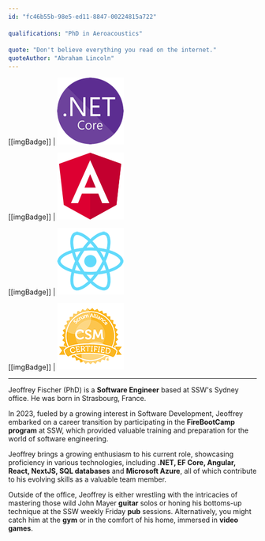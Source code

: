```yaml
---
id: "fc46b55b-98e5-ed11-8847-00224815a722"

qualifications: "PhD in Aeroacoustics"

quote: "Don't believe everything you read on the internet."
quoteAuthor: "Abraham Lincoln"
---
```


[[imgBadge]]
| ![.NET Core](../badges/Developer-dotnet-core.png)

[[imgBadge]]
| ![Angular](../badges/Developer-angular.png)

[[imgBadge]]
| ![React](../badges/Developer-react.png)

[[imgBadge]]
| ![Certification Scrum Alliance Master](../badges/Certification-scrumalliance-master.png)

---

Jeoffrey Fischer (PhD) is a **Software Engineer** based at SSW's Sydney office. He was born in Strasbourg, France.

In 2023, fueled by a growing interest in Software Development, Jeoffrey embarked on a career transition by participating in the **FireBootCamp program** at SSW, which provided valuable training and preparation for the world of software engineering. 

Jeoffrey brings a growing enthusiasm to his current role, showcasing proficiency in various technologies, including **.NET, EF Core, Angular, React, NextJS, SQL databases** and **Microsoft Azure**, all of which contribute to his evolving skills as a valuable team member.

Outside of the office, Jeoffrey is either wrestling with the intricacies of mastering those wild John Mayer **guitar** solos or honing his bottoms-up technique at the SSW weekly Friday **pub** sessions. Alternatively, you might catch him at the **gym** or in the comfort of his home, immersed in **video games**.
